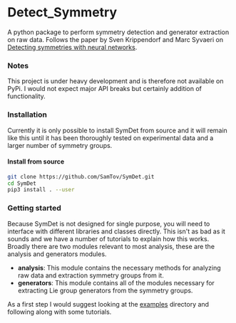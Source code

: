 # Detect_Symmetry

A python package to perform symmetry detection and generator extraction on raw data. Follows the paper by Sven
Krippendorf and Marc Syvaeri on 
[Detecting symmetries with neural networks](https://iopscience.iop.org/article/10.1088/2632-2153/abbd2d).

### Notes
This project is under heavy development and is therefore not available on PyPi. I would not expect major API breaks but
certainly addition of functionality. 

### Installation
Currently it is only possible to install SymDet from source and it will remain like this until it has been thoroughly
tested on experimental data and a larger number of symmetry groups.

#### Install from source

```bash
git clone https://github.com/SamTov/SymDet.git
cd SymDet
pip3 install . --user
```

### Getting started

Because SymDet is not designed for single purpose, you will need to interface with different libraries and classes
directly. This isn't as bad as it sounds and we have a number of tutorials to explain how this works. Broadly there
are two modules relevant to most analysis, these are the analysis and generators modules. 

* **analysis**: This module contains the necessary methods for analyzing raw data and extraction symmetry 
  groups from it.
* **generators**: This module contains all of the modules necessary for extracting Lie group generators from the 
  symmetry groups.
  
 As a first step I would suggest looking at the [examples](https://github.com/SamTov/SymDet/tree/main/examples)
 directory and following along with some tutorials.
